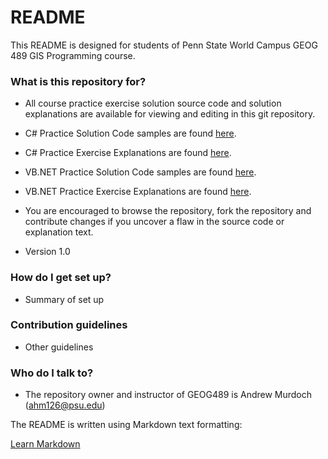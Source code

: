 # README #

This README is designed for students of Penn State World Campus GEOG 489 GIS Programming course.

### What is this repository for? ###

* All course practice exercise solution source code and solution explanations are available for viewing and editing in this git repository.

* C# Practice Solution Code samples are found [here][csharpcode].
* C# Practice Exercise Explanations are found [here][csharp].

* VB.NET Practice Solution Code samples are found [here][vbnetcode].
* VB.NET Practice Exercise Explanations are found [here][vbnet].

* You are encouraged to browse the repository, fork the repository and contribute changes if you uncover a flaw in the source code or explanation text.
* Version 1.0


### How do I get set up? ###

* Summary of set up

### Contribution guidelines ###

* Other guidelines

### Who do I talk to? ###

* The repository owner and instructor of GEOG489 is Andrew Murdoch (ahm126@psu.edu)


The README is written using Markdown text formatting:

[Learn Markdown](https://guides.github.com/features/mastering-markdown/)

[csharpcode]: https://github.com/PSU-GEOG489/PublicContent/tree/master/PracticeSolutions/C%23/?at=master
[vbnetcode]: https://github.com/PSU-GEOG489/PublicContent/tree/master/PracticeSolutions/VB.NET/?at=master
[csharp]: https://github.com/PSU-GEOG489/PublicContent/tree/master/PracticeExplanations/C%23
[vbnet]: https://github.com/PSU-GEOG489/PublicContent/tree/master/PracticeExplanations/VB.NET

